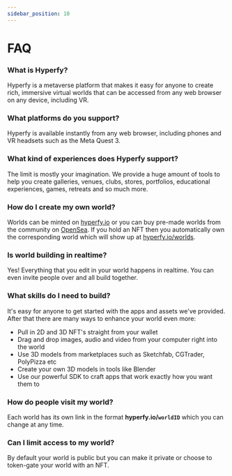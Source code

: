 ```yaml
---
sidebar_position: 10
---
```


# FAQ

### What is Hyperfy?

Hyperfy is a metaverse platform that makes it easy for anyone to create rich, immersive virtual worlds that can be accessed from any web browser on any device, including VR.

### What platforms do you support?

Hyperfy is available instantly from any web browser, including phones and VR headsets such as the Meta Quest 3.

### What kind of experiences does Hyperfy support?

The limit is mostly your imagination. We provide a huge amount of tools to help you create galleries, venues, clubs, stores, portfolios, educational experiences, games, retreats and so much more.

### How do I create my own world?

Worlds can be minted on [hyperfy.io](https://hyperfy.io) or you can buy pre-made worlds from the community on [OpenSea](https://opensea.io/collection/hyperfy). If you hold an NFT then you automatically own the corresponding world which will show up at [hyperfy.io/worlds](https://hyperfy.io/worlds).

### Is world building in realtime?

Yes! Everything that you edit in your world happens in realtime. You can even invite people over and all build together.

### What skills do I need to build?

It's easy for anyone to get started with the apps and assets we've provided. After that there are many ways to enhance your world even more:

- Pull in 2D and 3D NFT's straight from your wallet
- Drag and drop images, audio and video from your computer right into the world
- Use 3D models from marketplaces such as Sketchfab, CGTrader, PolyPizza etc
- Create your own 3D models in tools like Blender
- Use our powerful SDK to craft apps that work exactly how you want them to

### How do people visit my world?

Each world has its own link in the format **hyperfy.io/`worldID`** which you can change at any time.

### Can I limit access to my world?

By default your world is public but you can make it private or choose to token-gate your world with an NFT.
